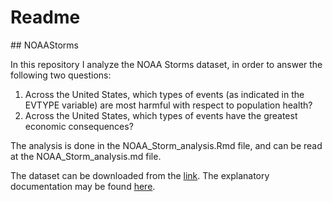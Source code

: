 # Readme

## NOAAStorms

In this repository I analyze the NOAA Storms dataset, 
in order to answer the following two questions: 

1. Across the United States, which types of events (as indicated in the EVTYPE variable) are most harmful with respect to population health?
2. Across the United States, which types of events have the greatest economic consequences?

The analysis is done in the NOAA_Storm_analysis.Rmd file, 
and can be read at the NOAA_Storm_analysis.md file. 

The dataset can be downloaded from the
[link](https://d396qusza40orc.cloudfront.net/repdata%2Fdata%2FStormData.csv.bz2). 
The explanatory documentation may be found [here](https://d396qusza40orc.cloudfront.net/repdata%2Fpeer2_doc%2Fpd01016005curr.pdf).
